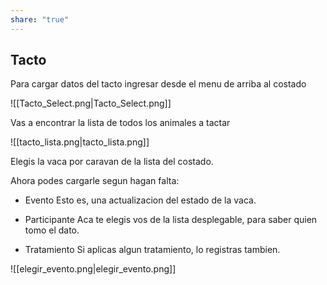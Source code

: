 ```yaml
---
share: "true"
---
```


## Tacto

Para cargar datos del tacto ingresar desde el menu de arriba al costado

![[Tacto_Select.png|Tacto_Select.png]]

Vas a encontrar la lista de todos los animales a tactar

![[tacto_lista.png|tacto_lista.png]]

Elegis la vaca por caravan de la lista del costado.

Ahora podes cargarle segun hagan falta:

* Evento
	Esto es, una actualizacion del estado de la vaca.
	
* Participante
	Aca te elegis vos de la lista desplegable, para saber quien tomo el dato.
	
*  Tratamiento
	Si aplicas algun tratamiento, lo registras tambien.

![[elegir_evento.png|elegir_evento.png]]

